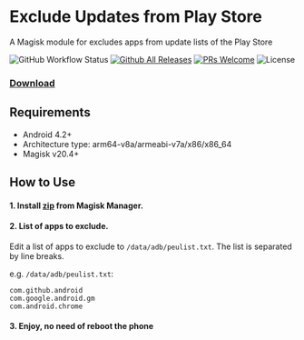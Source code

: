 # Exclude Updates from Play Store

A Magisk module for excludes apps from update lists of the Play Store

![GitHub Workflow Status](https://img.shields.io/github/workflow/status/yuk7/playstore-excl-upd/Build%20CI?style=flat-square)
[![Github All Releases](https://img.shields.io/github/downloads/yuk7/playstore-excl-upd/total.svg?style=flat-square)](https://github.com/yuk7/playstore-excl-upd/releases/latest)
[![PRs Welcome](https://img.shields.io/badge/PRs-welcome-brightgreen.svg?style=flat-square)](http://makeapullrequest.com)
![License](https://img.shields.io/github/license/yuk7/playstore-excl-upd.svg?style=flat-square)

### [Download](https://github.com/lululoid/outdater/releases) 

## Requirements
* Android 4.2+
* Architecture type: arm64-v8a/armeabi-v7a/x86/x86_64
* Magisk v20.4+

## How to Use

#### 1. Install [zip](https://github.com/yuk7/playstore-excl-upd/releases/latest) from Magisk Manager.

#### 2. List of apps to exclude.
Edit a list of apps to exclude to `/data/adb/peulist.txt`.
The list is separated by line breaks.

e.g. `/data/adb/peulist.txt`:
```
com.github.android
com.google.android.gm
com.android.chrome
```

#### 3. Enjoy, no need of reboot the phone
